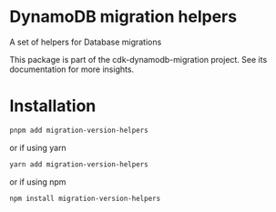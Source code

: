 # DynamoDB migration helpers

A set of helpers for Database migrations

This package is part of the cdk-dynamodb-migration project. See its documentation for more insights.

# Installation

```bash
pnpm add migration-version-helpers
```

or if using yarn

```bash
yarn add migration-version-helpers
```

or if using npm

```bash
npm install migration-version-helpers
```
